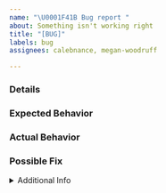 ```yaml
---
name: "\U0001F41B Bug report "
about: Something isn't working right
title: "[BUG]"
labels: bug
assignees: calebnance, megan-woodruff

---
```


### Details

<!--- Provide a more detailed introduction to the issue itself, and why you consider it to be a bug. -->

### Expected Behavior

<!--- Tell us what should happen -->

### Actual Behavior

<!--- Tell us what happens instead -->

### Possible Fix

<!--- Not obligatory, but suggest a fix or reason for the bug -->

<details><summary>Additional Info</summary>

### Your Environment

<!-- Include as many relevant details about the environment you experienced the bug in -->

- Operating System and version (desktop or mobile):
- Link to your project and/or Figma file:

### Steps to Reproduce

<!-- Provide a link to a live example -->

<!-- or an unambiguous set of steps to reproduce this bug -->

1.  first...
2.
3.
4.

### Stack Trace

<!-- If an error is thrown, provide the stack trace here -->

</details>
